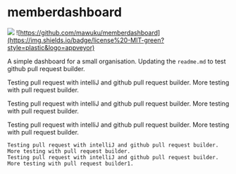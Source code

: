 # memberdashboard
![](https://img.shields.io/badge/visibility-public-orange?style=plastic&logo=appveyor)
![https://github.com/mawuku/memberdashboard](https://img.shields.io/badge/license%20-MIT-green?style=plastic&logo=appveyor)

A simple dashboard for a small organisation. 
Updating the `readme.md` to test github pull request builder.

Testing pull request with intelliJ and github pull request builder.
More testing with pull request builder.

Testing pull request with intelliJ and github pull request builder.
More testing with pull request builder.

Testing pull request with intelliJ and github pull request builder.
More testing with pull request builder.

```
Testing pull request with intelliJ and github pull request builder.
More testing with pull request builder.
Testing pull request with intelliJ and github pull request builder.
More testing with pull request builder1.

```

